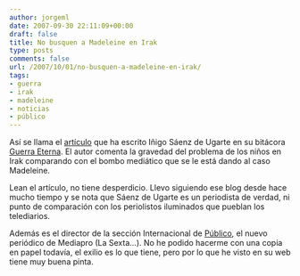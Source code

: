 ```yaml
---
author: jorgeml
date: 2007-09-30 22:11:09+00:00
draft: false
title: No busquen a Madeleine en Irak
type: posts
comments: false
url: /2007/10/01/no-busquen-a-madeleine-en-irak/
tags:
- guerra
- irak
- madeleine
- noticias
- público
---
```


Así se llama el [artículo](http://www.guerraeterna.com/archives/2007/09/no_busquen_a_ma.html) que ha escrito Iñigo Sáenz de Ugarte en su bitácora [Guerra Eterna](http://www.guerraeterna.com). El autor comenta la gravedad del problema de los niños en Irak comparando con el bombo mediático que se le está dando al caso Madeleine.

Lean el artículo, no tiene desperdicio. Llevo siguiendo ese blog desde hace mucho tiempo y se nota que Sáenz de Ugarte es un periodista de verdad, ni punto de comparación con los periolistos iluminados que pueblan los telediarios.

Además es el director de la sección Internacional de [Público](http://www.publico.es), el nuevo periódico de Mediapro (La Sexta...). No he podido hacerme con una copia en papel todavía, el exilio es lo que tiene, pero por lo que he visto en su web tiene muy buena pinta.
